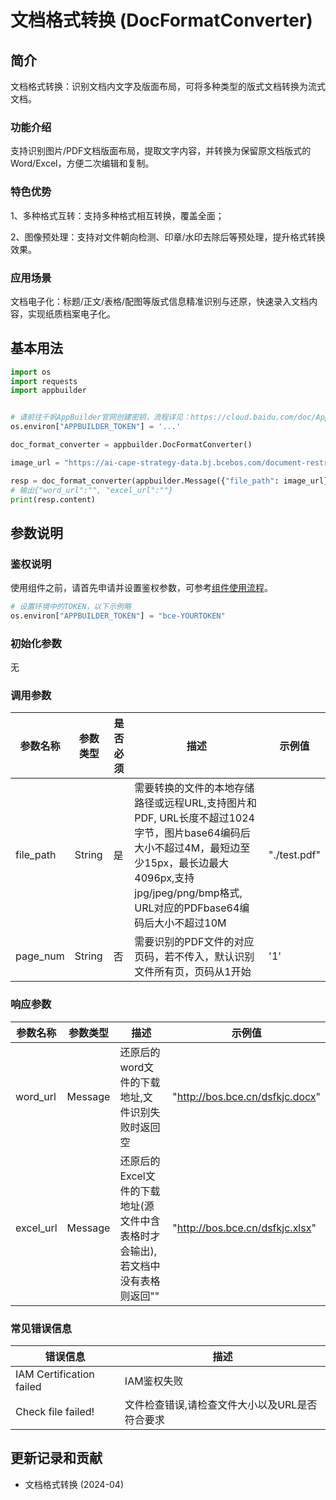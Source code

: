 # 文档格式转换 (DocFormatConverter)

## 简介
文档格式转换：识别文档内文字及版面布局，可将多种类型的版式文档转换为流式文档。

### 功能介绍
支持识别图片/PDF文档版面布局，提取文字内容，并转换为保留原文档版式的Word/Excel，方便二次编辑和复制。

### 特色优势
1、多种格式互转：支持多种格式相互转换，覆盖全面；

2、图像预处理：支持对文件朝向检测、印章/水印去除后等预处理，提升格式转换效果。

### 应用场景
文档电子化：标题/正文/表格/配图等版式信息精准识别与还原，快速录入文档内容，实现纸质档案电子化。

## 基本用法


```python
import os
import requests
import appbuilder


# 请前往千帆AppBuilder官网创建密钥，流程详见：https://cloud.baidu.com/doc/AppBuilder/s/Olq6grrt6#1%E3%80%81%E5%88%9B%E5%BB%BA%E5%AF%86%E9%92%A5
os.environ["APPBUILDER_TOKEN"] = '...'

doc_format_converter = appbuilder.DocFormatConverter()

image_url = "https://ai-cape-strategy-data.bj.bcebos.com/document-restructure/1EF33F9307451C9413D5D1160.jpg"

resp = doc_format_converter(appbuilder.Message({"file_path": image_url}))
# 输出{"word_url":"", "excel_url":""}
print(resp.content)
```

## 参数说明

### 鉴权说明
使用组件之前，请首先申请并设置鉴权参数，可参考[组件使用流程](https://cloud.baidu.com/doc/AppBuilder/s/Olq6grrt6#1%E3%80%81%E5%88%9B%E5%BB%BA%E5%AF%86%E9%92%A5)。

```python
# 设置环境中的TOKEN，以下示例略
os.environ["APPBUILDER_TOKEN"] = "bce-YOURTOKEN"
```


### 初始化参数
无

### 调用参数
| 参数名称       |参数类型 |是否必须 | 描述          | 示例值  |
|------------|--------|--------|-------------|------|
| file_path    |String  |是 | 需要转换的文件的本地存储路径或远程URL,支持图片和PDF, URL长度不超过1024字节，图片base64编码后大小不超过4M，最短边至少15px，最长边最大4096px,支持jpg/jpeg/png/bmp格式, URL对应的PDFbase64编码后大小不超过10M | "./test.pdf" |
| page_num |String|否 | 需要识别的PDF文件的对应页码，若不传入，默认识别文件所有页，页码从1开始 | '1' |


### 响应参数
| 参数名称        |参数类型 | 描述   | 示例值                     |
|-------------|--------|------|-------------------------|
| word_url |Message  | 还原后的word文件的下载地址,文件识别失败时返回空 | "http://bos.bce.cn/dsfkjc.docx"|
| excel_url |Message  | 还原后的Excel文件的下载地址(源文件中含表格时才会输出),若文档中没有表格则返回"" | "http://bos.bce.cn/dsfkjc.xlsx"|

### 常见错误信息
| 错误信息                  | 描述          |
|-------------------------|-------------|
|IAM Certification failed  |IAM鉴权失败|
|Check file failed!|文件检查错误,请检查文件大小以及URL是否符合要求  |

## 更新记录和贡献
* 文档格式转换 (2024-04)